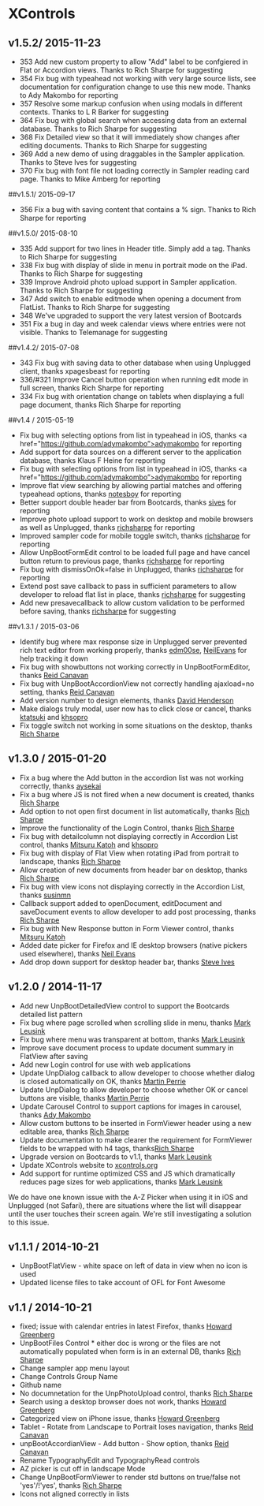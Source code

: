 # XControls

## v1.5.2/ 2015-11-23
* 353 Add new custom property to allow "Add" label to be confgiered in Flat or Accordion views. Thanks to Rich Sharpe for suggesting
* 354 Fix bug with typeahead not working with very large source lists, see documentation for configuration change to use this new mode. Thanks to Ady Makombo for reporting
* 357 Resolve some markup confusion when using modals in different contexts. Thanks to L R Barker for suggesting
* 364 Fix bug with global search when accessing data from an external database. Thanks to Rich Sharpe for suggesting
* 368 Fix Detailed view so that it will immediately show changes after editing documents. Thanks to Rich Sharpe for suggesting
* 369 Add a new demo of using draggables in the Sampler application. Thanks to Steve Ives for suggesting
* 370 Fix bug with font file not loading correctly in Sampler reading card page. Thanks to Mike Amberg for reporting

##v1.5.1/ 2015-09-17
* 356 Fix a bug with saving content that contains a % sign. Thanks to Rich Sharpe for reporting

##v1.5.0/ 2015-08-10
* 335 Add support for two lines in Header title. Simply add a 
tag. Thanks to Rich Sharpe for suggesting
* 338 Fix bug with display of slide in menu in portrait mode on the iPad. Thanks to Rich Sharpe for suggesting
* 339 Improve Android photo upload support in Sampler application. Thanks to Rich Sharpe for suggesting
* 347 Add switch to enable editmode when opening a document from FlatList. Thanks to Rich Sharpe for suggesting
* 348 We've upgraded to support the very latest version of Bootcards
* 351 Fix a bug in day and week calendar views where entries were not visible. Thanks to Telemanage for suggesting

##v1.4.2/ 2015-07-08
* 343 Fix bug with saving data to other database when using Unplugged client, thanks xpagesbeast for reporting
* 336/#321 Improve Cancel button operation when running edit mode in full screen, thanks Rich Sharpe for reporting
* 334 Fix bug with orientation change on tablets when displaying a full page document, thanks Rich Sharpe for reporting

##v1.4 / 2015-05-19
* Fix bug with selecting options from list in typeahead in iOS, thanks <a href="https://github.com/adymakombo”>adymakombo</a> for reporting
* Add support for data sources on a different server to the application database, thanks Klaus F Heine for reporting
* Fix bug with selecting options from list in typeahead in iOS, thanks <a href="https://github.com/adymakombo”>adymakombo</a> for reporting
* Improve flat view searching by allowing partial matches and offering typeahead options, thanks <a href="https://github.com/notesboy">notesboy</a> for reporting
* Better support double header bar from Bootcards, thanks <a href="https://github.com/sives">sives</a> for reporting
* Improve photo upload support to work on desktop and mobile browsers as well as Unplugged, thanks <a href="https://github.com/richsharpe">richsharpe</a> for reporting
* Improved sampler code for mobile toggle switch, thanks <a href="https://github.com/richsharpe">richsharpe</a> for reporting
* Allow UnpBootFormEdit control to be loaded full page and have cancel button return to previous page, thanks <a href="https://github.com/richsharpe">richsharpe</a> for reporting
* Fix bug with dismissOnOk=false in Unplugged, thanks <a href="https://github.com/richsharpe">richsharpe</a> for reporting
* Extend post save callback to pass in sufficient parameters to allow developer to reload flat list in place, thanks <a href="https://github.com/richsharpe">richsharpe</a> for suggesting
* Add new presavecallback to allow custom validation to be performed before saving, thanks <a href="https://github.com/richsharpe">richsharpe</a> for suggesting

##v1.3.1 / 2015-03-06
* Identify bug where max response size in Unplugged server prevented rich text editor from working properly, thanks <a href="https://github.com/edm00se">edm00se</a>, <a href="https://github.com/neilevans">NeilEvans</a> for help tracking it down
* Fix bug with showbuttons not working correctly in UnpBootFormEditor, thanks <a href="https://github.com/reidcanavan">Reid Canavan</a>
* Fix bug with UnpBootAccordionView not correctly handling ajaxload=no setting, thanks <a href="https://github.com/reidcanavan">Reid Canavan</a>
* Add version number to design elements, thanks <a href="https://github.com/richsharpe">David Henderson</a>
* Make dialogs truly modal, user now has to click close or cancel, thanks <a href="https://github.com/ktatsuki">ktatsuki</a> and <a href="https://github.com/khsopro">khsopro</a>
* Fix toggle switch not working in some situations on the desktop, thanks <a href="https://github.com/richsharpe">Rich Sharpe</a>

## v1.3.0 / 2015-01-20

* Fix a bug where the Add button in the accordion list was not working correctly, thanks [aysekai](https://github.com/ayesekai)
* Fix a bug where JS is not fired when a new document is created, thanks [Rich Sharpe](https://github.com/richsharpe)
* Add option to not open first document in list automatically, thanks [Rich Sharpe](https://github.com/richsharpe)
* Improve the functionality of the Login Control, thanks [Rich Sharpe](https://github.com/richsharpe)
* Fix bug with detailcolumn not displaying correctly in Accordion List control, thanks [Mitsuru Katoh](https://github.com/katoman) and [khsopro](https://github.com/khsopro)
* Fix bug with display of Flat View when rotating iPad from portrait to landscape, thanks [Rich Sharpe](https://github.com/richsharpe)
* Allow creation of new documents from header bar on desktop, thanks [Rich Sharpe](https://github.com/richsharpe)
* Fix bug with view icons not displaying correctly in the Accordion List, thanks [susinmn](https://github.com/susinmn)
* Callback support added to openDocument, editDocument and saveDocument events to allow developer to add post processing, thanks [Rich Sharpe](https://github.com/richsharpe)
* Fix bug with New Response button in Form Viewer control, thanks [Mitsuru Katoh](https://github.com/katoman)
* Added date picker for Firefox and IE desktop browsers (native pickers used elsewhere), thanks [Neil Evans](https://github.com/neilevans)
* Add drop down support for desktop header bar, thanks [Steve Ives](https://github.com/sives)

## v1.2.0 / 2014-11-17

* Add new UnpBootDetailedView control to support the Bootcards detailed list pattern
* Fix bug where page scrolled when scrolling slide in menu, thanks [Mark Leusink](https://github.com/markleusink)
* Fix bug where menu was transparent at bottom, thanks [Mark Leusink](https://github.com/markleusink)
* Improve save document process to update document summary in FlatView after saving
* Add new Login control for use with web applications
* Update UnpDialog callback to allow developer to choose whether dialog is closed automatically on OK, thanks [Martin Perrie](https://github.com/martinperrie)
* Update UnpDialog to allow developer to choose whether OK or cancel buttons are visible, thanks [Martin Perrie](https://github.com/martinperrie)
* Update Carousel Control to support captions for images in carousel, thanks [Ady Makombo](https://github.com/adymakombo)
* Allow custom buttons to be inserted in FormViewer header using a new editable area, thanks [Rich Sharpe](https://github.com/richsharpe)
* Update documentation to make clearer the requirement for FormViewer fields to be wrapped with h4 tags, thanks[Rich Sharpe](https://github.com/richsharpe)
* Upgrade version on Bootcards to v1.1, thanks [Mark Leusink](https://github.com/markleusink)
* Update XControls website to [xcontrols.org](http://xcontrols.org)
* Add support for runtime optimized CSS and JS which dramatically reduces page sizes for web applications, thanks [Mark Leusink](https://github.com/markleusink)

We do have one known issue with the A-Z Picker when using it in iOS and Unplugged (not Safari), there are situations where the list will disappear until the user touches their screen again. We're still investigating a solution to this issue.

## v1.1.1 / 2014-10-21

* UnpBootFlatView - white space on left of data in view when no icon is used
* Updated license files to take account of OFL for Font Awesome

## v1.1 / 2014-10-21

* fixed; issue with calendar entries in latest Firefox, thanks [Howard Greenberg](https://github.com/howardtlcc)
* UnpBootFiles Control * either doc is wrong or the files are not automatically populated when form is in an external DB, thanks [Rich Sharpe](https://github.com/richsharpe)
* Change sampler app menu layout
* Change Controls Group Name
* Github name
* No documnetation for the UnpPhotoUpload control, thanks [Rich Sharpe](https://github.com/richsharpe)
* Search using a desktop browser does not work, thanks [Howard Greenberg](https://github.com/howardtlcc)
* Categorized view on iPhone issue, thanks [Howard Greenberg](https://github.com/howardtlcc)
* Tablet - Rotate from Landscape to Portrait loses navigation, thanks [Reid Canavan](https://github.com/reidcanavan)
* unpBootAccordianView - Add button - Show option, thanks [Reid Canavan](https://github.com/reidcanavan)
* Rename TypographyEdit and TypographyRead controls
* AZ picker is cut off in landscape Mode
* Change UnpBootFormViewer to render std buttons on true/false not 'yes'/!'yes', thanks [Rich Sharpe](https://github.com/richsharpe)
* Icons not aligned correctly in lists

